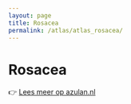 ```yaml
---
layout: page
title: Rosacea
permalink: /atlas/atlas_rosacea/
---
```


# Rosacea

👉 [Lees meer op azulan.nl](https://azulan.nl/atlas/rosacea)